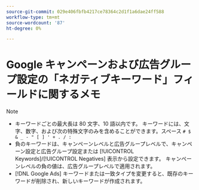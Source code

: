 ```yaml
---
source-git-commit: 029e406fbfb4217ce78364c2d1f1a6dae24ff588
workflow-type: tm+mt
source-wordcount: '87'
ht-degree: 0%

---
```

# Google キャンペーンおよび広告グループ設定の「ネガティブキーワード」フィールドに関するメモ

>[!NOTE]
>
>* キーワードごとの最大長は 80 文字、10 語以内です。 キーワードには、文字、数字、および次の特殊文字のみを含めることができます。スペース `# $ & _ - " [ ] ' + . / :`
>* 負のキーワードは、キャンペーンレベルと広告グループレベルで、キャンペーン設定と広告グループ設定または [!UICONTROL Keywords]/[!UICONTROL Negatives] 表示から設定できます。 キャンペーンレベルの負の値は、広告グループレベルで適用されます。
>* [!DNL Google Ads] キーワードまたは一致タイプを変更すると、既存のキーワードが削除され、新しいキーワードが作成されます。
